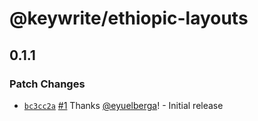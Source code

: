 # @keywrite/ethiopic-layouts

## 0.1.1
### Patch Changes



- [`bc3cc2a`](https://github.com/eyuelberga/keywrite/commit/bc3cc2ac88eae4ed543c31e62a551c7d333f8990) [#1](https://github.com/eyuelberga/keywrite/pull/1) Thanks [@eyuelberga](https://github.com/eyuelberga)! - Initial release
